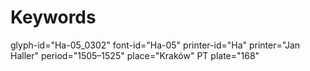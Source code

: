 # Keywords
glyph-id="Ha-05_0302"
font-id="Ha-05"
printer-id="Ha"
printer="Jan Haller"
period="1505–1525"
place="Kraków"
PT plate="168"
